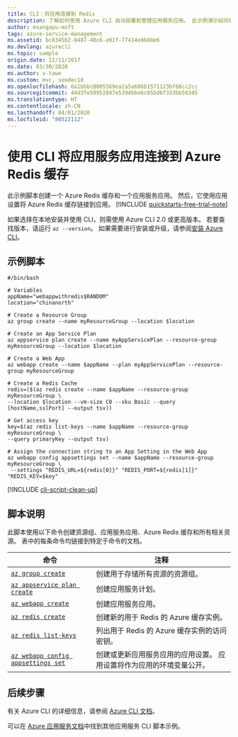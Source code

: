 ```yaml
---
title: CLI：将应用连接到 Redis
description: 了解如何使用 Azure CLI 自动部署和管理应用服务应用。 此示例演示如何将应用连接到 Azure Cache for Redis。
author: msangapu-msft
tags: azure-service-management
ms.assetid: bc8345b2-8487-40c6-a91f-77414e8688e6
ms.devlang: azurecli
ms.topic: sample
origin.date: 12/11/2017
ms.date: 03/30/2020
ms.author: v-tawe
ms.custom: mvc, seodec18
ms.openlocfilehash: 6a1bbbc0005569ea2a5a686b1571123bf68cc2cc
ms.sourcegitcommit: 44d3fe59952847e5394bbe6c05bd6f333bb56345
ms.translationtype: HT
ms.contentlocale: zh-CN
ms.lasthandoff: 04/01/2020
ms.locfileid: "80522112"
---
```

# <a name="connect-an-app-service-app-to-an-azure-cache-for-redis-using-cli"></a>使用 CLI 将应用服务应用连接到 Azure Redis 缓存

此示例脚本创建一个 Azure Redis 缓存和一个应用服务应用。 然后，它使用应用设置将 Azure Redis 缓存链接到应用。
[!INCLUDE [quickstarts-free-trial-note](../../../includes/quickstarts-free-trial-note.md)]

如果选择在本地安装并使用 CLI，则需使用 Azure CLI 2.0 或更高版本。 若要查找版本，请运行 `az --version`。 如果需要进行安装或升级，请参阅[安装 Azure CLI]( /cli/install-azure-cli?view=azure-cli-lastest)。
## <a name="sample-script"></a>示例脚本

```azurecli
#/bin/bash

# Variables
appName="webappwithredis$RANDOM"
location="chinanorth"

# Create a Resource Group 
az group create --name myResourceGroup --location $location

# Create an App Service Plan
az appservice plan create --name myAppServicePlan --resource-group myResourceGroup --location $location

# Create a Web App
az webapp create --name $appName --plan myAppServicePlan --resource-group myResourceGroup 

# Create a Redis Cache
redis=($(az redis create --name $appName --resource-group myResourceGroup \
--location $location --vm-size C0 --sku Basic --query [hostName,sslPort] --output tsv))

# Get access key
key=$(az redis list-keys --name $appName --resource-group myResourceGroup \
--query primaryKey --output tsv)

# Assign the connection string to an App Setting in the Web App
az webapp config appsettings set --name $appName --resource-group myResourceGroup \
 --settings "REDIS_URL=${redis[0]}" "REDIS_PORT=${redis[1]}" "REDIS_KEY=$key"
``` 
 
[!INCLUDE [cli-script-clean-up](../../../includes/cli-script-clean-up.md)]

## <a name="script-explanation"></a>脚本说明

此脚本使用以下命令创建资源组、应用服务应用、Azure Redis 缓存和所有相关资源。 表中的每条命令均链接到特定于命令的文档。

| 命令 | 注释 |
|---|---|
| [`az group create`](/cli/group?view=azure-cli-latest#az-group-create) | 创建用于存储所有资源的资源组。 |
| [`az appservice plan create`](/cli/appservice/plan?view=azure-cli-latest#az-appservice-plan-create) | 创建应用服务计划。 |
| [`az webapp create`](/cli/webapp?view=azure-cli-latest#az-webapp-create) | 创建应用服务应用。 |
| [`az redis create`](/cli/redis?view=azure-cli-latest#az-redis-create) | 创建新的用于 Redis 的 Azure 缓存实例。 |
| [`az redis list-keys`](/cli/redis?view=azure-cli-latest#az-redis-list-keys) | 列出用于 Redis 的 Azure 缓存实例的访问密钥。 |
| [`az webapp config appsettings set`](/cli/webapp/config/appsettings?view=azure-cli-latest#az-webapp-config-appsettings-set) | 创建或更新应用服务应用的应用设置。 应用设置将作为应用的环境变量公开。 |

## <a name="next-steps"></a>后续步骤

有关 Azure CLI 的详细信息，请参阅 [Azure CLI 文档](/cli/overview?view=azure-cli-lastest)。

可以在 [Azure 应用服务文档](../samples-cli.md)中找到其他应用服务 CLI 脚本示例。
